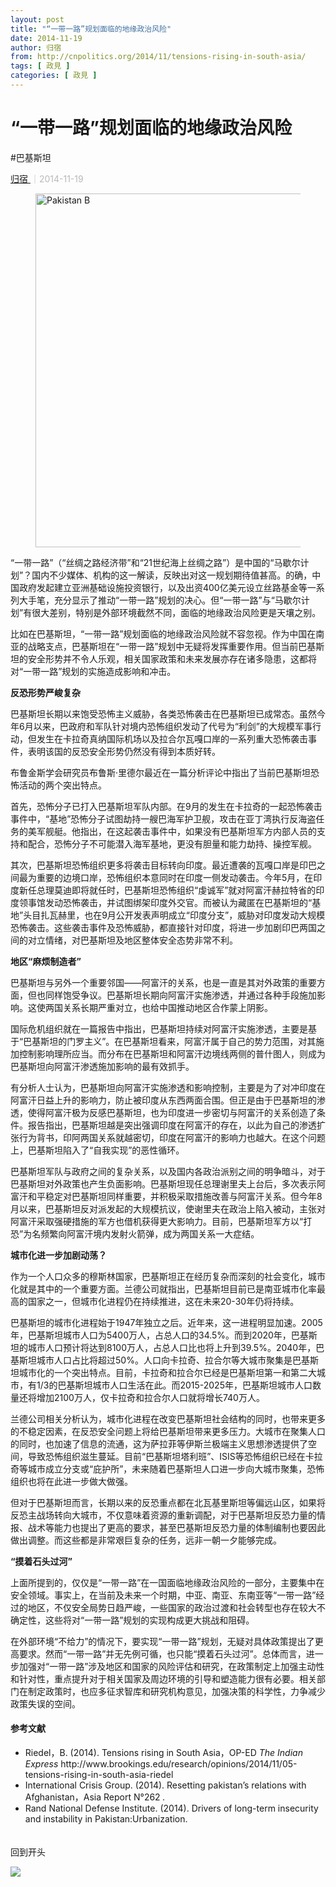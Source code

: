 ```yaml
---
layout: post
title: "“一带一路”规划面临的地缘政治风险"
date: 2014-11-19
author: 归宿
from: http://cnpolitics.org/2014/11/tensions-rising-in-south-asia/
tags: [ 政見 ]
categories: [ 政見 ]
---
```


<div class="post-block">
 <h1 class="post-head">
  “一带一路”规划面临的地缘政治风险
 </h1>
 <p class="post-subhead">
 </p>
 <p class="post-tag">
  #巴基斯坦
 </p>
 <p class="post-author">
  <!--a href="http://cnpolitics.org/author/guisu/">归宿</a-->
  <a href="http://cnpolitics.org/author/guisu/">
   归宿
  </a>
  <span style="font-size:14px;color:#b9b9b9;">
   ｜2014-11-19
  </span>
 </p>
 <!--p class="post-lead">尽管中国政府推动“一带一路”规划决心很大，国内期望也很高，但“一带一路”仍然面临很多困难和挑战，尤其是地缘政治风险不容低估。</p-->
 <div class="post-body">
  <figure>
   <img alt="Pakistan B" src="http://cnpolitics.org/wp-content/uploads/2014/11/Pakistan-B.jpg" width="566"/>
  </figure>
  <p>
   “一带一路”（“丝绸之路经济带”和“21世纪海上丝绸之路”）是中国的“马歇尔计划”？国内不少媒体、机构的这一解读，反映出对这一规划期待值甚高。的确，中国政府发起建立亚洲基础设施投资银行，以及出资400亿美元设立丝路基金等一系列大手笔，充分显示了推动“一带一路”规划的决心。但“一带一路”与“马歇尔计划”有很大差别，特别是外部环境截然不同，面临的地缘政治风险更是天壤之别。
  </p>
  <p>
   比如在巴基斯坦，“一带一路”规划面临的地缘政治风险就不容忽视。作为中国在南亚的战略支点，巴基斯坦在“一带一路”规划中无疑将发挥重要作用。但当前巴基斯坦的安全形势并不令人乐观，相关国家政策和未来发展亦存在诸多隐患，这都将对“一带一路”规划的实施造成影响和冲击。
  </p>
  <p>
   <strong>
    反恐形势严峻复杂
   </strong>
  </p>
  <p>
   巴基斯坦长期以来饱受恐怖主义威胁，各类恐怖袭击在巴基斯坦已成常态。虽然今年6月以来，巴政府和军队针对境内恐怖组织发动了代号为“利剑”的大规模军事行动，但发生在卡拉奇真纳国际机场以及拉合尔瓦嘎口岸的一系列重大恐怖袭击事件，表明该国的反恐安全形势仍然没有得到本质好转。
  </p>
  <p>
   布鲁金斯学会研究员布鲁斯·里德尔最近在一篇分析评论中指出了当前巴基斯坦恐怖活动的两个突出特点。
  </p>
  <p>
   首先，恐怖分子已打入巴基斯坦军队内部。在9月的发生在卡拉奇的一起恐怖袭击事件中，“基地”恐怖分子试图劫持一艘巴海军护卫舰，攻击在亚丁湾执行反海盗任务的美军舰艇。他指出，在这起袭击事件中，如果没有巴基斯坦军方内部人员的支持和配合，恐怖分子不可能潜入海军基地，更没有胆量和能力劫持、操控军舰。
  </p>
  <p>
   其次，巴基斯坦恐怖组织更多将袭击目标转向印度。最近遭袭的瓦嘎口岸是印巴之间最为重要的边境口岸，恐怖组织本意同时在印度一侧发动袭击。今年5月，在印度新任总理莫迪即将就任时，巴基斯坦恐怖组织“虔诚军”就对阿富汗赫拉特省的印度领事馆发动恐怖袭击，并试图绑架印度外交官。而被认为藏匿在巴基斯坦的“基地”头目扎瓦赫里，也在9月公开发表声明成立“印度分支”，威胁对印度发动大规模恐怖袭击。这些袭击事件及恐怖威胁，都直接针对印度，将进一步加剧印巴两国之间的对立情绪，对巴基斯坦及地区整体安全态势非常不利。
  </p>
  <p>
   <strong>
    地区“麻烦制造者”
   </strong>
  </p>
  <p>
   巴基斯坦与另外一个重要邻国——阿富汗的关系，也是一直是其对外政策的重要方面，但也同样饱受争议。巴基斯坦长期向阿富汗实施渗透，并通过各种手段施加影响。这使两国关系长期严重对立，也给中国推动地区合作蒙上阴影。
  </p>
  <p>
   国际危机组织就在一篇报告中指出，巴基斯坦持续对阿富汗实施渗透，主要是基于“巴基斯坦的门罗主义”。在巴基斯坦看来，阿富汗属于自己的势力范围，对其施加控制影响理所应当。而分布在巴基斯坦和阿富汗边境线两侧的普什图人，则成为巴基斯坦向阿富汗渗透施加影响的最有效抓手。
  </p>
  <p>
   有分析人士认为，巴基斯坦向阿富汗实施渗透和影响控制，主要是为了对冲印度在阿富汗日益上升的影响力，防止被印度从东西两面合围。但正是由于巴基斯坦的渗透，使得阿富汗极为反感巴基斯坦，也为印度进一步密切与阿富汗的关系创造了条件。报告指出，巴基斯坦越是突出强调印度在阿富汗的存在，以此为自己的渗透扩张行为背书，印阿两国关系就越密切，印度在阿富汗的影响力也越大。在这个问题上，巴基斯坦陷入了“自我实现”的恶性循环。
  </p>
  <p>
   巴基斯坦军队与政府之间的复杂关系，以及国内各政治派别之间的明争暗斗，对于巴基斯坦对外政策也产生负面影响。巴基斯坦现任总理谢里夫上台后，多次表示阿富汗和平稳定对巴基斯坦同样重要，并积极采取措施改善与阿富汗关系。但今年8月以来，巴基斯坦反对派发起的大规模抗议，使谢里夫在政治上陷入被动，主张对阿富汗采取强硬措施的军方也借机获得更大影响力。目前，巴基斯坦军方以“打恐”为名频繁向阿富汗境内发射火箭弹，成为两国关系一大症结。
  </p>
  <p>
   <strong>
    城市化进一步加剧动荡？
   </strong>
  </p>
  <p>
   作为一个人口众多的穆斯林国家，巴基斯坦正在经历复杂而深刻的社会变化，城市化就是其中的一个重要方面。兰德公司就指出，巴基斯坦目前已是南亚城市化率最高的国家之一，但城市化进程仍在持续推进，这在未来20-30年仍将持续。
  </p>
  <p>
   巴基斯坦的城市化进程始于1947年独立之后。近年来，这一进程明显加速。2005年，巴基斯坦城市人口为5400万人，占总人口的34.5%。而到2020年，巴基斯坦的城市人口预计将达到8100万人，占总人口比也将上升到39.5%。2040年，巴基斯坦城市人口占比将超过50%。人口向卡拉奇、拉合尔等大城市聚集是巴基斯坦城市化的一个突出特点。目前，卡拉奇和拉合尔已经是巴基斯坦第一和第二大城市，有1/3的巴基斯坦城市人口生活在此。而2015-2025年，巴基斯坦城市人口数量还将增加2100万人，仅卡拉奇和拉合尔人口就将增长740万人。
  </p>
  <p>
   兰德公司相关分析认为，城市化进程在改变巴基斯坦社会结构的同时，也带来更多的不稳定因素，在反恐安全问题上将给巴基斯坦带来更多压力。大城市在聚集人口的同时，也加速了信息的流通，这为萨拉菲等伊斯兰极端主义思想渗透提供了空间，导致恐怖组织滋生蔓延。目前“巴基斯坦塔利班”、ISIS等恐怖组织已经在卡拉奇等城市成立分支或“庇护所”，未来随着巴基斯坦人口进一步向大城市聚集，恐怖组织也将在此进一步做大做强。
  </p>
  <p>
   但对于巴基斯坦而言，长期以来的反恐重点都在北瓦基里斯坦等偏远山区，如果将反恐主战场转向大城市，不仅意味着资源的重新调配，对于巴基斯坦反恐力量的情报、战术等能力也提出了更高的要求，甚至巴基斯坦反恐力量的体制编制也要因此做出调整。而这些都是非常艰巨复杂的任务，远非一朝一夕能够完成。
  </p>
  <p>
   <strong>
    “摸着石头过河”
   </strong>
  </p>
  <p>
   上面所提到的，仅仅是“一带一路”在一国面临地缘政治风险的一部分，主要集中在安全领域。事实上，在当前及未来一个时期，中亚、南亚、东南亚等“一带一路”经过的地区，不仅安全局势日趋严峻，一些国家的政治过渡和社会转型也存在较大不确定性，这些将对“一带一路”规划的实现构成更大挑战和阻碍。
  </p>
  <p>
   在外部环境“不给力”的情况下，要实现“一带一路”规划，无疑对具体政策提出了更高要求。然而“一带一路”并无先例可循，也只能“摸着石头过河”。总体而言，进一步加强对“一带一路”涉及地区和国家的风险评估和研究，在政策制定上加强主动性和针对性，重点提升对于相关国家及周边环境的引导和塑造能力很有必要。相关部门在制定政策时，也应多征求智库和研究机构意见，加强决策的科学性，力争减少政策失误的空间。
  </p>
  <div class="post-endnote">
   <h4>
    参考文献
   </h4>
   <ul>
    <li>
     Riedel，B. (2014). Tensions rising in South Asia，OP-ED
     <cite>
      The Indian Express
     </cite>
     http://www.brookings.edu/research/opinions/2014/11/05-tensions-rising-in-south-asia-riedel
    </li>
    <li>
     International Crisis Group. (2014). Resetting pakistan’s relations with Afghanistan，Asia Report N°262
     <cite>
      .
     </cite>
    </li>
    <li>
     Rand National Defense Institute. (2014). Drivers of long-term insecurity and instability in Pakistan:Urbanization.
    </li>
   </ul>
  </div>
 </div>
 <!-- icon list -->
 <!--/div-->
 <!-- social box -->
 <div class="post-end-button back-to-top">
  <p style="padding-top:20px;">
   回到开头
  </p>
 </div>
 <div id="display_bar">
  <img src="http://cnpolitics.org/wp-content/themes/CNPolitics/images/shadow-post-end.png"/>
 </div>
</div>

